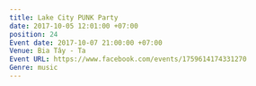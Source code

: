 ```yaml
---
title: Lake City PUNK Party
date: 2017-10-05 12:01:00 +07:00
position: 24
Event date: 2017-10-07 21:00:00 +07:00
Venue: Bia Tây - Ta
Event URL: https://www.facebook.com/events/1759614174331270
Genre: music
---
```


